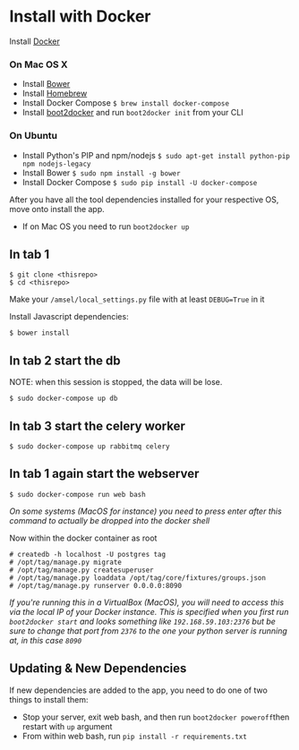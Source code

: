 # Install with Docker

Install [Docker](https://docs.docker.com/installation/#installation)

### On Mac OS X

- Install [Bower](http://bower.io)
- Install [Homebrew](http://brew.sh)
- Install Docker Compose `$ brew install docker-compose`
- Install [boot2docker](http://boot2docker.io) and run `boot2docker init` from your CLI

### On Ubuntu

- Install Python's PIP and npm/nodejs `$ sudo apt-get install python-pip npm nodejs-legacy`
- Install Bower `$ sudo npm install -g bower`
- Install Docker Compose `$ sudo pip install -U docker-compose`

After you have all the tool dependencies installed for your respective OS, move onto install the app.

* If on Mac OS you need to run `boot2docker up`

## In tab 1

    $ git clone <thisrepo>
    $ cd <thisrepo>

Make your `/amsel/local_settings.py` file with at least `DEBUG=True` in it

Install Javascript dependencies:

    $ bower install

## In tab 2 start the db
NOTE: when this session is stopped, the data will be lose.

    $ sudo docker-compose up db

## In tab 3 start the celery worker
    $ sudo docker-compose up rabbitmq celery

## In tab 1 again start the webserver

    $ sudo docker-compose run web bash

*On some systems (MacOS for instance) you need to press enter after this command to actually be dropped into the docker shell*

Now within the docker container as root

    # createdb -h localhost -U postgres tag
    # /opt/tag/manage.py migrate
    # /opt/tag/manage.py createsuperuser
    # /opt/tag/manage.py loaddata /opt/tag/core/fixtures/groups.json
    # /opt/tag/manage.py runserver 0.0.0.0:8090
    
*If you're running this in a VirtualBox (MacOS), you will need to access this via the local IP of your Docker instance. This is specified when you first run `boot2docker start` and looks something like `192.168.59.103:2376` but be sure to change that port from `2376` to the one your python server is running at, in this case `8090`*


## Updating & New Dependencies

If new dependencies are added to the app, you need to do one of two things to install them:

- Stop your server, exit web bash, and then run `boot2docker poweroff`then restart with `up` argument
- From within web bash, run `pip install -r requirements.txt`
